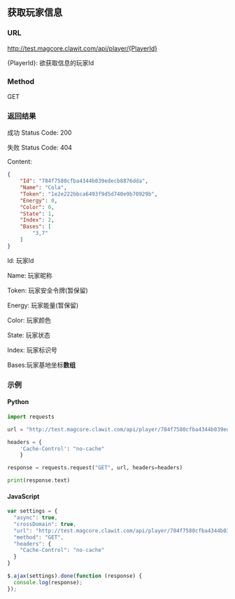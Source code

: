 ## 获取玩家信息

### URL
http://test.magcore.clawit.com/api/player/{PlayerId}

{PlayerId}: 欲获取信息的玩家Id

### Method
GET

### 返回结果
成功 Status Code: 200

失败 Status Code: 404

Content: 
```json
{
    "Id": "784f7580cfba4344b039edecb8876dda",
    "Name": "Cola",
    "Token": "1e2e222bbca6493f9d5d740e9b70929b",
    "Energy": 0,
    "Color": 0,
    "State": 1,
    "Index": 2,
    "Bases": [
        "3,7"
    ]
}
```

Id: 玩家Id

Name: 玩家昵称

Token: 玩家安全令牌(暂保留)

Energy: 玩家能量(暂保留)

Color: 玩家颜色

State: 玩家状态

Index: 玩家标识号

Bases:玩家基地坐标**数组**

### 示例
#### Python
```python
import requests

url = "http://test.magcore.clawit.com/api/player/784f7580cfba4344b039edecb8876dda"

headers = {
    'Cache-Control': "no-cache"
    }

response = requests.request("GET", url, headers=headers)

print(response.text)
```

#### JavaScript
```javascript
var settings = {
  "async": true,
  "crossDomain": true,
  "url": "http://test.magcore.clawit.com/api/player/784f7580cfba4344b039edecb8876dda",
  "method": "GET",
  "headers": {
    "Cache-Control": "no-cache"
  }
}

$.ajax(settings).done(function (response) {
  console.log(response);
});
```